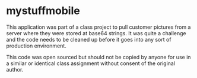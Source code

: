 mystuffmobile
=============
This application was part of a class project to pull customer pictures from a server where they were stored at base64 strings.  It was quite a challenge and the code needs to be cleaned up before it goes into any sort of production environment.

This code was open sourced but should not be copied by anyone for use in a similar or identical class assignment without consent of the original author.
